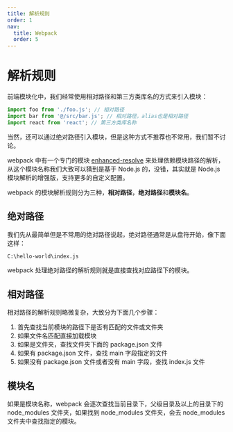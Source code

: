 ```yaml
---
title: 解析规则
order: 1
nav:
  title: Webpack
  order: 5
---
```


# 解析规则

前端模块化中，我们经常使用相对路径和第三方类库名的方式来引入模块：

```js
import foo from './foo.js'; // 相对路径
import bar from '@/src/bar.js'; // 相对路径，alias也是相对路径
import react from 'react'; // 第三方类库名称
```

当然，还可以通过绝对路径引入模块，但是这种方式不推荐也不常用，我们暂不讨论。

webpack 中有一个专门的模块 [enhanced-resolve](https://github.com/webpack/enhanced-resolve/) 来处理依赖模块路径的解析，从这个模块名称我们大致可以猜到是基于 Node.js 的，没错，其实就是 Node.js 模块解析的增强版，支持更多的自定义配置。

webpack 的模块解析规则分为三种，**相对路径**，**绝对路径**和**模块名**。

## 绝对路径

我们先从最简单但是不常用的绝对路径说起，绝对路径通常是从盘符开始，像下面这样：

```bash
C:\hello-world\index.js
```

webpack 处理绝对路径的解析规则就是直接查找对应路径下的模块。

## 相对路径

相对路径的解析规则略微复杂，大致分为下面几个步骤：

1. 首先查找当前模块的路径下是否有匹配的文件或文件夹
2. 如果文件名匹配直接加载模块
3. 如果是文件夹，查找文件夹下面的 package.json 文件
4. 如果有 package.json 文件，查找 main 字段指定的文件
5. 如果没有 package.json 文件或者没有 main 字段，查找 index.js 文件

## 模块名

如果是模块名称，webpack 会逐次查找当前目录下，父级目录及以上的目录下的 node_modules 文件夹，如果找到 node_modules 文件夹，会去 node_modules 文件夹中查找指定的模块。
